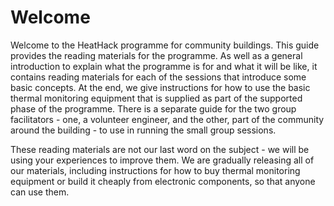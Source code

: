# Welcome

Welcome to the HeatHack programme for community buildings.  This guide provides the reading materials for the programme.  As well as a general introduction to explain what the programme is for and what it will be like, it contains reading materials for each of the sessions that introduce some basic concepts.  At the end, we give instructions for how to use the basic thermal monitoring equipment that is supplied as part of the supported phase of the programme.  There is a separate guide for the two group facilitators - one, a volunteer engineer, and the other, part of the community around the building - to use in running the small group sessions.

These reading materials are not our last word on the subject - we will be using your experiences to improve them.  We are gradually releasing all of our materials, including instructions for how to buy thermal monitoring equipment or build it cheaply from electronic components, so that anyone can use them.  

<!--
This programme is dedicated to the Boston Women’s Health Collective.  Since the 1970s, they have been empowering women to collaborate in their own health care.  This is oddly similar to what we want to achieve!  It is also dedicated to volunteers everywhere helping to look after our community buildings.
-->